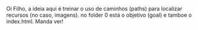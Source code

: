 Oi Filho, 
a ideia aqui é treinar o uso de caminhos (paths) para localizar recursos (no caso, imagens).
no folder 0 está o objetivo (goal) e tamboe o index.html.
Manda ver!
